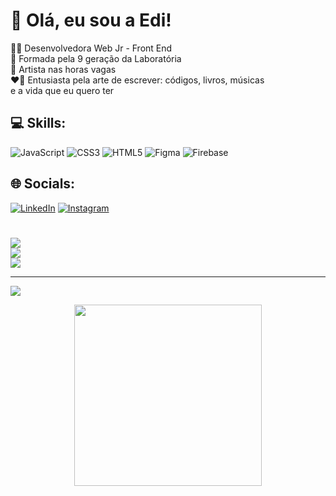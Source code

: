 # 🔭 Olá, eu sou a Edi!
👩‍💻 Desenvolvedora Web Jr - Front End<br>
🫶 Formada pela 9 geração da Laboratória<br>
🎨 Artista nas horas vagas<br>
❤️‍🔥 Entusiasta pela arte de escrever:
códigos, livros, músicas <br> e a vida que eu quero ter

## 💻 Skills:
![JavaScript](https://img.shields.io/badge/javascript-%23323330.svg?style=flat&logo=javascript&logoColor=%23F7DF1E) ![CSS3](https://img.shields.io/badge/css3-%231572B6.svg?style=flat&logo=css3&logoColor=white) ![HTML5](https://img.shields.io/badge/html5-%23E34F26.svg?style=flat&logo=html5&logoColor=white) 	![Figma](https://img.shields.io/badge/figma-%23F24E1E.svg?style=flat&logo=figma&logoColor=white) ![Firebase](https://img.shields.io/badge/firebase-%23039BE5.svg?style=flat&logo=firebase)


## 🌐 Socials:
[![LinkedIn](https://img.shields.io/badge/LinkedIn-%230077B5.svg?logo=linkedin&logoColor=white)](https://linkedin.com/in/https://www.linkedin.com/in/edimara-arcanjo-79a097243/) 
[![Instagram](https://img.shields.io/badge/Instagram-%23E4405F.svg?logo=Instagram&logoColor=white)](https://instagram.com/https://www.instagram.com/ah_edii/) 


# 
![](https://github-readme-stats.vercel.app/api?username=EdimaraArcanjo&theme=nightowl&hide_border=false&include_all_commits=true&count_private=true)<br/>
![](https://github-readme-streak-stats.herokuapp.com/?user=EdimaraArcanjo&theme=nightowl&hide_border=false)<br/>
![](https://github-readme-stats.vercel.app/api/top-langs/?username=EdimaraArcanjo&theme=nightowl&hide_border=false&include_all_commits=true&count_private=true&layout=compact)

---
[![](https://visitcount.itsvg.in/api?id=EdimaraArcanjo&icon=0&color=0)](https://visitcount.itsvg.in)

<!-- Proudly created with GPRM ( https://gprm.itsvg.in ) -->


<div align="center">
    <img height="290px" width= "300px" src= "https://user-images.githubusercontent.com/109115688/226770307-0d628a57-93de-4d51-bd72-81ee67f9efc3.png"/> 
</div>





